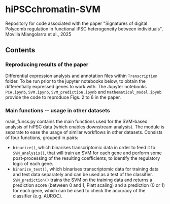 # hiPSCchromatin-SVM
Repository for code associated with the paper "Signatures of digital Polycomb regulation in functional iPSC heterogeneity between individuals", Movilla Miangolarra et al., 2025

## Contents

### Reproducing results of the paper
Differential expression analysis and annotation files within `Transcription` folder. To be run prior to the jupyter notebooks below, to obtain the differentially expressed genes to work with.
The Jupyter notebooks `PCA.ipynb`, `SVM.ipynb`, `SVM_prediction.ipynb` and `Mathematical_model.ipynb` provide the code to reproduce Figs. 2 to 6 in the paper.

### Main functions -- usage in other datasets
main_funcs.py contains the main functions used for the SVM-based analysis of hiPSC data (which enables downstream analysis).
The module is separate to ease the usage of similar workflows in other datasets. Consists of four functions, grouped in pairs:
- `binarize()`, which binarises transcriptomic data in order to feed it to `SVM_analysis()`, that will train an SVM for each gene and perform some post-processing of the resulting coefficients, to identify the regulatory logic of each gene.
- `binarize_test()`, which binarises transcriptomic data for training data and test data separately and can be used as a test of the classifier. `SVM_prediction()` trains the SVM on the training data and returns a prediction score (between 0 and 1, Platt scaling) and a prediction (0 or 1) for each gene, which can be used to check the accuracy of the classifier (e.g. AUROC).
